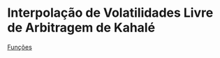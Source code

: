 # Interpolação de Volatilidades Livre de Arbitragem de Kahalé

<a href="/files/kahale_volatility.R" download="download">Funções</a>
